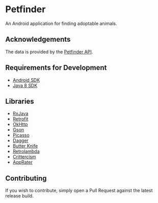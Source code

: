 Petfinder
===

An Android application for finding adoptable animals.

Acknowledgements
---
The data is provided by the [Petfinder API](https://www.petfinder.com/developers/api-docs).

Requirements for Development
---
- [Android SDK](https://developer.android.com/sdk/index.html)
- [Java 8 SDK](http://www.oracle.com/technetwork/java/javase/downloads/index.html)

Libraries
---
- [RxJava](https://github.com/ReactiveX/RxJava)
- [Retrofit](https://square.github.io/retrofit/)
- [OkHttp](https://square.github.io/okhttp/)
- [Gson](https://code.google.com/p/google-gson/)
- [Picasso](https://github.com/square/picasso)
- [Dagger](https://square.github.io/dagger/)
- [Butter Knife](https://jakewharton.github.io/butterknife/)
- [Retrolambda](https://github.com/orfjackal/retrolambda)
- [Crittercism](http://www.crittercism.com/)
- [AppRater](https://github.com/codechimp-org/AppRater)

Contributing
---
If you wish to contribute, simply open a Pull Request against the latest release build.
